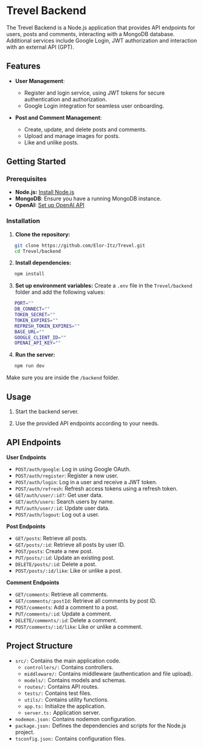 # Trevel Backend

The Trevel Backend is a Node.js application that provides API endpoints for users, posts and comments, interacting with a MongoDB database. Additional services include Google Login, JWT authorization and interaction with an external API (GPT).

## Features

- **User Management**:
  - Register and login service, using JWT tokens for secure authentication and authorization.
  - Google Login integration for seamless user onboarding.

- **Post and Comment Management**:
  - Create, update, and delete posts and comments.
  - Upload and manage images for posts.
  - Like and unlike posts.

## Getting Started

### Prerequisites

- **Node.js:** [Install Node.js](https://nodejs.org/)
- **MongoDB**: Ensure you have a running MongoDB instance.
- **OpenAI:** [Set up OpenAI API](https://platform.openai.com/docs/quickstart)

### Installation

1. **Clone the repository:**
```sh
   git clone https://github.com/Elor-Itz/Trevel.git
   cd Trevel/backend
   ```

2. **Install dependencies:**
```sh
   npm install
   ```

3. **Set up environment variables:**
   Create a `.env` file in the `Trevel/backend` folder and add the following values:
```sh
   PORT=""
   DB_CONNECT=""
   TOKEN_SECRET=""  
   TOKEN_EXPIRES=""
   REFRESH_TOKEN_EXPIRES=""
   BASE_URL=""
   GOOGLE_CLIENT_ID=""
   OPENAI_API_KEY=""
   ```

4. **Run the server:**
```sh
   npm run dev     
   ``` 
   Make sure you are inside the `/backend` folder.

## Usage

1. Start the backend server.

2. Use the provided API endpoints according to your needs.

## API Endpoints

**User Endpoints**
* `POST/auth/google`: Log in using Google OAuth.
* `POST/auth/register`: Register a new user.
* `POST/auth/login`: Log in a user and receive a JWT token.
* `POST/auth/refresh`: Refresh access tokens using a refresh token.
* `GET/auth/user/:id?`: Get user data.
* `GET/auth/users`: Search users by name.
* `PUT/auth/user/:id`: Update user data.
* `POST/auth/logout`: Log out a user.

**Post Endpoints**
* `GET/posts`: Retrieve all posts.
* `GET/posts/:id`: Retrieve all posts by user ID.
* `POST/posts`: Create a new post.
* `PUT/posts/:id`: Update an existing post.
* `DELETE/posts/:id`: Delete a post.
* `POST/posts/:id/like`: Like or unlike a post.

**Comment Endpoints**
* `GET/comments`: Retrieve all comments.
* `GET/comments/:postId`: Retrieve all comments by post ID.
* `POST/comments`: Add a comment to a post.
* `PUT/comments/:id`: Update a comment.
* `DELETE/comments/:id`: Delete a comment.
* `POST/comments/:id/like`: Like or unlike a comment.

## Project Structure

* `src/:` Contains the main application code.
  * `controllers/:` Contains controllers.
  * `middleware/:` Contains middleware (authentication and file upload).
  * `models/:` Contains models and schemas.
  * `routes/:` Contains API routes.
  * `tests/:` Contains test files.
  * `utils/:` Contains utility functions.
  * `app.ts:` Initialize the application.
  * `server.ts:` Application server.
* `nodemon.json:` Contains nodemon configuration.
* `package.json:` Defines the dependencies and scripts for the Node.js project.
* `tsconfig.json:` Contains configuration files.